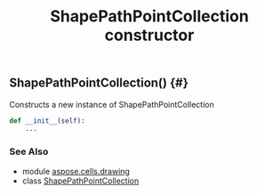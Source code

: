 ﻿---
title: ShapePathPointCollection constructor
second_title: Aspose.Cells for Python via .NET API References
description: 
type: docs
weight: 10
url: /aspose.cells.drawing/shapepathpointcollection/__init__/
is_root: false
---

## ShapePathPointCollection() {#}

Constructs a new instance of ShapePathPointCollection



```python
def __init__(self):
    ...
```





### See Also
* module [aspose.cells.drawing](../../)
* class [ShapePathPointCollection](/cells/python-net/aspose.cells.drawing/shapepathpointcollection)
